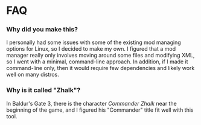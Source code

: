 # FAQ

### Why did you make this?

I personally had some issues with some of the existing mod managing options for Linux, so I decided to make my own.
I figured that a mod manager really only involves moving around some files and modifying XML, so I went with a minimal, command-line approach.
In addition, if I made it command-line only, then it would require few dependencies and likely work well on many distros.

### Why is it called "Zhalk"?

In Baldur's Gate 3, there is the character _Commander Zhalk_ near the beginning of the game, and I figured his "Commander" title fit well with this tool.
